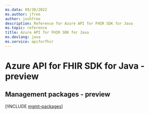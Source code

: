 ```yaml
---
ms.data: 09/30/2022
ms.author: jfree
author: joshfree
description: Reference for Azure API for FHIR SDK for Java
ms.topic: reference
title: Azure API for FHIR SDK for Java
ms.devlang: java
ms.service: apiforfhir
---
```

# Azure API for FHIR SDK for Java - preview

## Management packages - preview
[!INCLUDE [mgmt-packages](api-for-fhir-mgmt-index.md)]